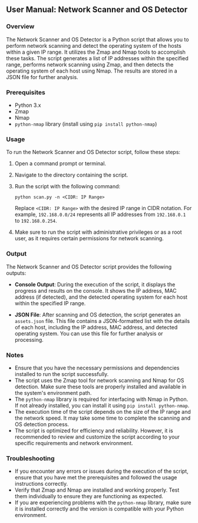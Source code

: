 
## User Manual: Network Scanner and OS Detector

### Overview
The Network Scanner and OS Detector is a Python script that allows you to perform network scanning and detect the operating system of the hosts within a given IP range. It utilizes the Zmap and Nmap tools to accomplish these tasks. The script generates a list of IP addresses within the specified range, performs network scanning using Zmap, and then detects the operating system of each host using Nmap. The results are stored in a JSON file for further analysis.

### Prerequisites
- Python 3.x
- Zmap
- Nmap
- `python-nmap` library (install using `pip install python-nmap`)

### Usage
To run the Network Scanner and OS Detector script, follow these steps:

1. Open a command prompt or terminal.
2. Navigate to the directory containing the script.
3. Run the script with the following command:

   ```
   python scan.py -n <CIDR: IP Range>
   ```

   Replace `<CIDR: IP Range>` with the desired IP range in CIDR notation. For example, `192.168.0.0/24` represents all IP addresses from `192.168.0.1` to `192.168.0.254`.

4. Make sure to run the script with administrative privileges or as a root user, as it requires certain permissions for network scanning.

### Output
The Network Scanner and OS Detector script provides the following outputs:

- **Console Output**: During the execution of the script, it displays the progress and results on the console. It shows the IP address, MAC address (if detected), and the detected operating system for each host within the specified IP range.

- **JSON File**: After scanning and OS detection, the script generates an `assets.json` file. This file contains a JSON-formatted list with the details of each host, including the IP address, MAC address, and detected operating system. You can use this file for further analysis or processing.

### Notes
- Ensure that you have the necessary permissions and dependencies installed to run the script successfully.
- The script uses the Zmap tool for network scanning and Nmap for OS detection. Make sure these tools are properly installed and available in the system's environment path.
- The `python-nmap` library is required for interfacing with Nmap in Python. If not already installed, you can install it using `pip install python-nmap`.
- The execution time of the script depends on the size of the IP range and the network speed. It may take some time to complete the scanning and OS detection process.
- The script is optimized for efficiency and reliability. However, it is recommended to review and customize the script according to your specific requirements and network environment.

### Troubleshooting
- If you encounter any errors or issues during the execution of the script, ensure that you have met the prerequisites and followed the usage instructions correctly.
- Verify that Zmap and Nmap are installed and working properly. Test them individually to ensure they are functioning as expected.
- If you are experiencing problems with the `python-nmap` library, make sure it is installed correctly and the version is compatible with your Python environment.


